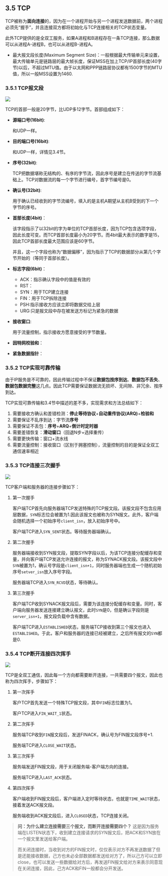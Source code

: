 ## 3.5 TCP

TCP被称为**面向连接**的，因为在一个进程开始与另一个进程发送数据前，两个进程必须先“握手”，并且连接双方都将初始化与TCP连接相关的TCP状态变量。

此外TCP提供的是全双工服务，如果A进程和B进程存在一条TCP连接，那么数据可以从进程A-进程B，也可以从进程B-进程A。

- 最大报文段长度(Maximum Segment Size)：一般根据最大传输单元来设置，最大传输单元是链路层的最大帧长度，保证MSS在加上TCP/IP首部长度(40字节)以后，不超过MTU值。由于以太网和PPP链路层协议都有1500字节的MTU值，所以一般MSS设置为1460.

### 3.5.1 TCP报文段

![](../image/chapter3/3.5.1.png)

TCP的首部一般是20字节，比UDP多12字节。首部组成如下：

- **源端口号(16bit)**:

    和UDP一样。
- **目的端口号(16bit)**:

    和UDP一样，详情见3.4节。
- **序号(32bit)**:

    TCP把数据堪称无结构的、有序的字节流，因此序号是建立在传送的字节流基础上。TCP对数据流的每一个字节进行编号，首字节编号是0。
- **确认号(32bit)**:

    用于确认已经收到的字节流编号，填入的是主机A期望从主机B受到的下一个字节的序号。
- **首部长度(4bit)**：

    该字段指示了以32bit的字为单位的TCP首部长度，因为TCP包含选项字段，因此长度可变。而TCP首部长度最小为20字节。而4bit最大表示的数字是15，因此TCP首部长度最大范围应该是60字节。

    并且，这一个字段也称为“数据偏移”，因为指示了TCP的数据部分从第几个字节开始的（等同于首部长度）。
- **标志字段(6bit)**：
  - ACK：指示确认字段中的值是有效的
  - RST：
  - SYN：用于TCP建立连接
  - FIN：用于TCP拆除连接
  - PSH:指示接收方应该立即将数据交给上层
  - URG:只是报文段中存在被发送方标记为紧急的数据
- **接收窗口**:

    用于流量控制，指示接收方愿意接受的字节数量。
- **因特网校验和**：
- **紧急数据指针**：

### 3.5.2 TCP实现可靠传输

由于IP服务是不可靠的，因此传输过程中不保证**数据包按序到达**、**数据包不丢失**、**数据包数据完整**这几点。因此TCP需要保证数据流无损坏、无间隙、非冗余、按序到达。

TCP实现可靠传输和3.4节中描述的差不多，实现需求和方法总结如下：

1. 需要接收方确认和差错检测：**停止等待协议**+**自动重传协议(ARQ)**+**检验和**
2. 需要保证不乱序到达：字节流**序号**
3. 需要保证不丢包：**序号**+**ARQ**+**倒计时定时器**
4. 需要差错恢复：**滑动窗口**（回退N步+选择重传）
5. 需要更快传输：窗口+流水线
6. 需要流量控制：接收窗口（区别于拥塞控制），流量控制的目的是保证全双工通信速率相近

### 3.5.3 TCP连接三次握手

![](../image/chapter3/3.5.3.1.png)

TCP客户端和服务器的连接步骤如下：
1. 第一次握手

    客户端TCP首先向服务器端TCP发送特殊的TCP报文段。该报文段不包含应用层数据，`SYN`标志位会被置为1.因此该报文也被称为SYN报文。此外，客户端会随机选择一个初始序号`client_isn`，放入初始序号中。

    客户端TCP进入`SYN_SENT`状态。等待服务器端确认。

2. 第二次握手

    服务器端接收到SYN报文段，提取SYN字段以后，为该TCP连接分配缓存和变量，并向客户端TCP发送允许连接的报文，称为SYNACK报文段。该报文段中`SYN`被置为1，确认号字段是`client_isn+1`，同时服务器端也生成一个随机初始序号`setver_isn`放入序号字段。

    服务器端TCP进入`SYN_RCVD`状态，等待确认。

3. 第三次握手

    客户端TCP收到SYNACK报文段后，需要为该连接分配缓存和变量。同时，客户端向服务器发送连接建立确认报文，此时`SYN`是0，但是确认字段则是`server_isn+1`，报文段负载中含有数据。

    客户端TCP进入`ESTABLISHED`状态，服务端TCP接收到第三个报文也进入`ESTABLISHED`。于此，客户和服务器的连接已经被建立，之后所有报文的`SYN`都是0.


### 3.5.4 TCP断开连接四次挥手

![](../image/chapter3/3.5.4.1.png)

TCP是全双工通信，因此每一个方向都需要断开连接，一共需要四个报文，因此也称为四次挥手，步骤如下：

1. 第一次挥手

    客户TCP首先发送一个特殊TCP报文段，其中`FIN`标志位置为1。

    客户TCP进入`FIN_WAIT_1`状态。
2. 第二次挥手

    服务端TCP收到`FIN`报文段后，发送FINACK，确认号为FIN报文段序号+1.

    服务端TCP进入`CLOSE_WAIT`状态。

3. 第三次挥手

    服务端发送FIN报文段，用于关闭服务端-客户端方向的连接。

    服务端TCP进入`LAST_ACK`状态。

4. 第四次挥手

    客户端收到FIN报文段后，客户端进入定时等待状态，也就是`TIME_WAIT`状态，接着发送ACK报文段。

    服务端收到ACK报文段后，进入`CLOSED`状态，TCP连接关闭。

> **问：为什么建立连接需要三个报文，而断开连接需要四个？**
> 这是因为服务端在LISTEN状态下，收到建立连接请求的SYN报文后，把ACK和SYN放在一个报文里发送给客户端。
> 
> 而关闭连接时，当收到对方的FIN报文时，仅仅表示对方不再发送数据了但是还能接收数据，己方也未必全部数据都发送给对方了，所以己方可以立即close，也可以发送一些数据给对方后，再发送FIN报文给对方来表示同意现在关闭连接，因此，己方ACK和FIN一般都会分开发送。